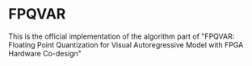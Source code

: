 # FPQVAR
This is the official implementation of the algorithm part of "FPQVAR: Floating Point Quantization for Visual Autoregressive Model with FPGA Hardware Co-design"
